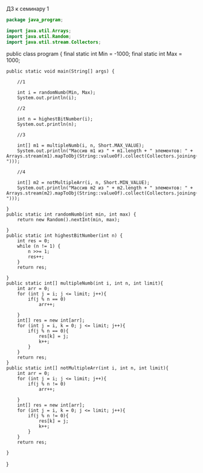 ДЗ к семинару 1
```java
package java_program;

import java.util.Arrays;
import java.util.Random;
import java.util.stream.Collectors;
```

public class program {
    final static int Min = -1000;
    final static int Max = 1000;

    public static void main(String[] args) {

        //1

        int i = randomNumb(Min, Max);
        System.out.println(i);

        //2

        int n = highestBitNumber(i);
        System.out.println(n);
        
        //3

        int[] m1 = multipleNumb(i, n, Short.MAX_VALUE);
        System.out.println("Массив m1 из " + m1.length + " элементов: " + Arrays.stream(m1).mapToObj(String::valueOf).collect(Collectors.joining(", ")));
        
        //4
        
        int[] m2 = notMultipleArr(i, n, Short.MIN_VALUE);
        System.out.println("Массив m2 из " + m2.length + " элементов: " + Arrays.stream(m2).mapToObj(String::valueOf).collect(Collectors.joining(", ")));

    }    
    public static int randomNumb(int min, int max) {
        return new Random().nextInt(min, max);
        
    }    
    public static int highestBitNumber(int n) {
        int res = 0;
        while (n != 1) {
            n >>= 1;
            res++;
        }
        return res;                                                                  
               
    }
    public static int[] multipleNumb(int i, int n, int limit){
        int arr = 0;
        for (int j = i; j <= limit; j++){
            if(j % n == 0) 
                arr++;
            
        }
        int[] res = new int[arr];
        for (int j = i, k = 0; j <= limit; j++){
            if(j % n == 0){
                res[k] = j;
                k++;
            }
        }
        return res;
    }
    public static int[] notMultipleArr(int i, int n, int limit){
        int arr = 0;
        for (int j = i; j <= limit; j++){
            if(j % n != 0) 
                arr++;
            
        }
        int[] res = new int[arr];
        for (int j = i, k = 0; j <= limit; j++){
            if(j % n != 0){
                res[k] = j;
                k++;
            }
        }
        return res;

    }
}    
    
~~~
